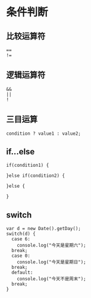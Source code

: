 # 条件判断

## 比较运算符

```
==
!=
```

## 逻辑运算符

```
&&
||
!
```

## 三目运算

```
condition ? value1 : value2;
```

## if...else

```
if(condition1) {

}else if(condition2) {

}else {

}
```

## switch

```
var d = new Date().getDay();
switch(d) {
  case 6:
    console.log("今天是星期六");
  break;
  case 0: 
    console.log("今天是星期日");
  break;
  default:
    console.log("今天不是周末");
  break; 
}
```

